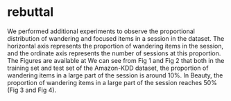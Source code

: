 # rebuttal
We performed additional experiments to observe the proportional distribution of wandering and focused items in a session in the dataset. The horizontal axis represents the proportion of wandering items in the session, and the ordinate axis represents the number of sessions at this proportion. The Figures are available at  We can see from Fig 1 and Fig 2 that both in the training set and test set of the Amazon-KDD dataset, the proportion of wandering items in a large part of the session is around 10%. In Beauty, the proportion of wandering items in a large part of the session reaches 50% (Fig 3 and Fig 4). 

